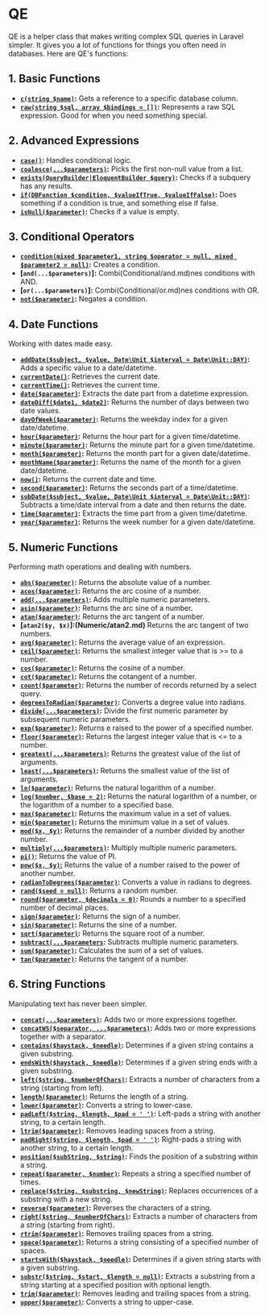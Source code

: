 # QE

QE is a helper class that makes writing complex SQL queries in Laravel simpler. It gives you a lot of functions for
things you often need in databases. Here are QE's functions:

## 1. Basic Functions

- **[`c(string $name)`](Basic/column.md):** Gets a reference to a specific database column.
- **[`raw(string $sql, array $bindings = [])`](Basic/raw.md):** Represents a raw SQL expression. Good for when you need
  something special.

## 2. Advanced Expressions

- **[`case()`](Advanced/case.md):** Handles conditional logic.
- **[`coalesce(...$parameters)`](Advanced/coalesce.md):** Picks the first non-null value from a list.
- **[`exists(QueryBuilder|EloquentBuilder $query)`](Advanced/exists.md):** Checks if a subquery has any results.
- **[`if(DBFunction $condition, $valueIfTrue, $valueIfFalse)`](Advanced/if.md):** Does something if a condition is true,
  and something else if false.
- **[`isNull($parameter)`](Advanced/isNull.md):** Checks if a value is empty.

## 3. Conditional Operators

- **[`condition(mixed $parameter1, string $operator = null, mixed $parameter2 = null)`](Conditional/condition.md):**
  Creates a condition.
- **[`and(...$parameters)`]:** Combi(Conditional/and.md)nes conditions with AND.
- **[`or(...$parameters)`]:** Combi(Conditional/or.md)nes conditions with OR.
- **[`not($parameter)`](Conditional/not.md):** Negates a condition.

## 4. Date Functions

Working with dates made easy.

- **[`addDate($subject, $value, Date\Unit $interval = Date\Unit::DAY)`](Date/addDate.md):** Adds a specific value to a
  date/datetime.
- **[`currentDate()`](Date/currentDate.md):** Retrieves the current date.
- **[`currentTime()`](Date/currentTime.md):** Retrieves the current time.
- **[`date($parameter)`](Date/date.md):** Extracts the date part from a datetime expression.
- **[`dateDiff($date1, $date2)`](Date/dateDiff.md):** Returns the number of days between two date values.
- **[`dayOfWeek($parameter)`](Date/dayOfWeek.md):** Returns the weekday index for a given date/datetime.
- **[`hour($parameter)`](Date/hour.md):** Returns the hour part for a given time/datetime.
- **[`minute($parameter)`](Date/minute.md):** Returns the minute part for a given time/datetime.
- **[`month($parameter)`](Date/month.md):** Returns the month part for a given date/datetime.
- **[`monthName($parameter)`](Date/monthName.md):** Returns the name of the month for a given date/datetime.
- **[`now()`](Date/now.md):** Returns the current date and time.
- **[`second($parameter)`](Date/second.md):** Returns the seconds part of a time/datetime.
- **[`subDate($subject, $value, Date\Unit $interval = Date\Unit::DAY)`](Date/subDate.md):** Subtracts a time/date
  interval from a date and then returns the date.
- **[`time($parameter)`](Date/time.md):** Extracts the time part from a given time/datetime.
- **[`year($parameter)`](Date/year.md):** Returns the week number for a given date/datetime.

## 5. Numeric Functions

Performing math operations and dealing with numbers.

- **[`abs($parameter)`](Numeric/abs.md):** Returns the absolute value of a number.
- **[`acos($parameter)`](Numeric/acos.md):** Returns the arc cosine of a number.
- **[`add(...$parameters)`](Numeric/add.md):** Adds multiple numeric parameters.
- **[`asin($parameter)`](Numeric/asin.md):** Returns the arc sine of a number.
- **[`atan($parameter)`](Numeric/atan.md):** Returns the arc tangent of a number.
- **[`atan2($y, $x)`]:(Numeric/atan2.md)** Returns the arc tangent of two numbers.
- **[`avg($parameter)`](Numeric/avg.md):** Returns the average value of an expression.
- **[`ceil($parameter)`](Numeric/ceil.md):** Returns the smallest integer value that is >= to a number.
- **[`cos($parameter)`](Numeric/cos.md):** Returns the cosine of a number.
- **[`cot($parameter)`](Numeric/cot.md):** Returns the cotangent of a number.
- **[`count($parameter)`](Numeric/count.md):** Returns the number of records returned by a select query.
- **[`degreesToRadian($parameter)`](Numeric/degreesToRadian.md):** Converts a degree value into radians.
- **[`divide(...$parameters)`](Numeric/divide.md):** Divide the first numeric parameter by subsequent numeric
  parameters.
- **[`exp($parameter)`](Numeric/exp.md):** Returns e raised to the power of a specified number.
- **[`floor($parameter)`](Numeric/floor.md):** Returns the largest integer value that is <= to a number.
- **[`greatest(...$parameters)`](Numeric/greatest.md):** Returns the greatest value of the list of arguments.
- **[`least(...$parameters)`](Numeric/least.md):** Returns the smallest value of the list of arguments.
- **[`ln($parameter)`](Numeric/ln.md):** Returns the natural logarithm of a number.
- **[`log($number, $base = 2)`](Numeric/log.md):** Returns the natural logarithm of a number, or the logarithm of a
  number to a specified
  base.
- **[`max($parameter)`](Numeric/log.md):** Returns the maximum value in a set of values.
- **[`min($parameter)`](Numeric/max.md):** Returns the minimum value in a set of values.
- **[`mod($x, $y)`](Numeric/min.md):** Returns the remainder of a number divided by another number.
- **[`multiply(...$parameters)`](Numeric/mod.md):** Multiply multiple numeric parameters.
- **[`pi()`](Numeric/multiply.md):** Returns the value of PI.
- **[`pow($x, $y)`:](Numeric/pi.md)** Returns the value of a number raised to the power of another number.
- **[`radianToDegrees($parameter)`](Numeric/pow.md):** Converts a value in radians to degrees.
- **[`rand($seed = null)`](Numeric/radianToDegrees.md):** Returns a random number.
- **[`round($parameter, $decimals = 0)`](Numeric/rand.md):** Rounds a number to a specified number of decimal places.
- **[`sign($parameter)`](Numeric/round.md):** Returns the sign of a number.
- **[`sin($parameter)`](Numeric/sign.md):** Returns the sine of a number.
- **[`sqrt($parameter)`](Numeric/sin.md):** Returns the square root of a number.
- **[`subtract(...$parameters`](Numeric/sqrt.md):** Subtracts multiple numeric parameters.
- **[`sum($parameter)`](Numeric/subtract.md):** Calculates the sum of a set of values.
- **[`tan($parameter)`](Numeric/sum.md):** Returns the tangent of a number.

## 6. String Functions

Manipulating text has never been simpler.

- **[`concat(...$parameters)`](String/concat.md):** Adds two or more expressions together.
- **[`concatWS($separator, ...$parameters)`](String/concatWS.md):** Adds two or more expressions together with a
  separator.
- **[`contains($haystack, $needle)`](String/contains.md):**  Determines if a given string contains a given substring.
- **[`endsWith($haystack, $needle)`](String/endsWith.md):**  Determines if a given string ends with a given substring.
- **[`left($string, $numberOfChars)`](String/left.md):** Extracts a number of characters from a string (starting from
  left).
- **[`length($parameter)`](String/length.md):** Returns the length of a string.
- **[`lower($parameter)`](String/lower.md):** Converts a string to lower-case.
- **[`padLeft($string, $length, $pad = ' ')`](String/padLeft.md):** Left-pads a string with another string, to a certain
  length.
- **[`ltrim($parameter)`](String/ltrim.md):** Removes leading spaces from a string.
- **[`padRight($string, $length, $pad = ' ')`](String/padRight.md):** Right-pads a string with another string, to a
  certain length.
- **[`position($subString, $string)`](String/position.md):** Finds the position of a substring within a string.
- **[`repeat($parameter, $number)`](String/repeat.md):** Repeats a string a specified number of times.
- **[`replace($string, $substring, $newString)`](String/replace.md):** Replaces occurrences of a substring with a new
  string.
- **[`reverse($parameter)`](String/reverse.md):** Reverses the characters of a string.
- **[`right($string, $numberOfChars)`](String/right.md):** Extracts a number of characters from a string (starting from
  right).
- **[`rtrim($parameter)`](String/rtrim.md):** Removes trailing spaces from a string.
- **[`space($parameter)`](String/space.md):** Returns a string consisting of a specified number of spaces.
- **[`startsWith($haystack, $needle)`](String/startsWith.md):**  Determines if a given string starts with a given substring.
- **[`substr($string, $start, $length = null)`](String/substr.md):** Extracts a substring from a string starting at a
  specified position with optional length.
- **[`trim($parameter)`](String/trim.md):** Removes leading and trailing spaces from a string.
- **[`upper($parameter)`](String/upper.md):** Converts a string to upper-case.
